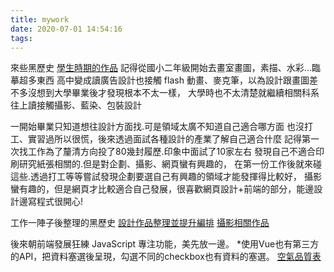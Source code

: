 ```yaml
---
title: mywork
date: 2020-07-01 14:54:16
tags:
---
```


來些黑歷史
[學生時期的作品](https://issuu.com/532732/docs/_________)
記得從國小二年級開始去畫室畫圖，素描、水彩...臨摹超多東西
高中變成讀廣告設計也接觸 flash 動畫、麥克筆，以為設計跟畫圖差不多沒想到大學畢業後才發現根本不太一樣，
大學時也不太清楚就繼續相關科系往上讀接觸攝影、藍染、包裝設計

一開始畢業只知道想往設計方面找.可是領域太廣不知道自己適合哪方面
也沒打工、實習過所以很慌，後來透過面試各種設計的產業了解自己適合什麼
記得第一次找工作為了釐清方向投了80幾封履歷.印象中面試了10家左右
發現自己不適合印刷研究紙張相關的.但是對企劃、攝影、網頁蠻有興趣的，
在第一份工作後就來碰這些.透過打工等等嘗試發現企劃要選自己有興趣的領域才能發揮得比較好，
攝影蠻有趣的，但是網頁才比較適合自己發展，很喜歡網頁設計+前端的部分，能邊設計邊寫程式很開心!

工作一陣子後整理的黑歷史
[設計作品整理並提升編排](https://issuu.com/532732/docs/2018_______)
[攝影相關作品](https://issuu.com/532732/docs/__1)

後來朝前端發展狂練 JavaScript 專注功能，美先放一邊。
*使用Vue也有第三方的API，把資料塞選後呈現，勾選不同的checkbox也有資料的塞選。
[空氣品質表](https://teishashu.github.io/air_AQI/)